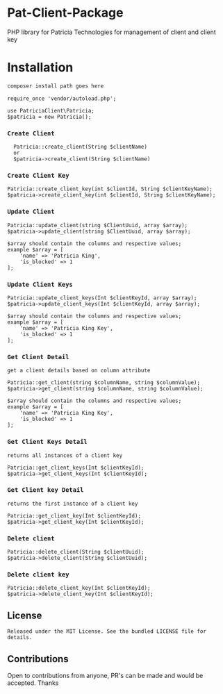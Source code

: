 # Pat-Client-Package
PHP library for Patricia Technologies for management of client and client key 

 
# Installation 
```sh
composer install path goes here

```

```
require_once 'vendor/autoload.php';
```

```
use PatriciaClient\Patricia;
$patricia = new Patricia();
```

### `Create Client`

      Patricia::create_client(String $clientName)  
      or
      $patricia->create_client(String $clientName)
      

### `Create Client Key`

    Patricia::create_client_key(int $clientId, String $clientKeyName);
    $patricia->create_client_key(int $clientId, String $clientKeyName);
     
### `Update Client`
    Patricia::update_client(string $ClientUuid, array $array);
    $patricia->update_client(string $ClientUuid, array $array);

    $array should contain the columns and respective values;
    example $array = [
        'name' => 'Patricia King',
        'is_blocked' => 1
    ];

 
### `Update Client Keys`

    Patricia::update_client_keys(Int $clientKeyId, array $array);
    $patricia->update_client_keys(Int $clientKeyId, array $array);

    $array should contain the columns and respective values;
    example $array = [
        'name' => 'Patricia King Key',
        'is_blocked' => 1
    ];

 
### `Get Client Detail`

    get a client details based on column attribute

    Patricia::get_client(string $columnName, string $columnValue);
    $patricia->get_client(string $columnName, string $columnValue);

    $array should contain the columns and respective values;
    example $array = [
        'name' => 'Patricia King Key',
        'is_blocked' => 1
    ];

### `Get Client Keys Detail`

    returns all instances of a client key

    Patricia::get_client_keys(Int $clientKeyId);
    $patricia->get_client_keys(Int $clientKeyId);


### `Get Client key Detail`

    returns the first instance of a client key

    Patricia::get_client_key(Int $clientKeyId);
    $patricia->get_client_key(Int $clientKeyId);


### `Delete client`

    Patricia::delete_client(String $clientUuid);
    $patricia->delete_client(String $clientUuid);



### `Delete client key`

    Patricia::delete_client_key(Int $clientKeyId);
    $patricia->delete_client_key(Int $clientKeyId);



    
## License

    Released under the MIT License. See the bundled LICENSE file for details.

## Contributions
   
   Open to contributions from anyone, PR's can be made and would be accepted. Thanks
